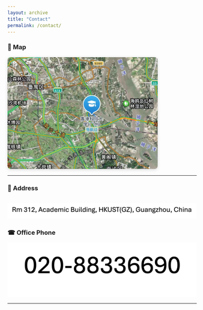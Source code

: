 ```yaml
---
layout: archive
title: "Contact"
permalink: /contact/
---
```


### 📍 Map
<img src="/images/image3.png" alt="Map to office" style="max-width:400px; border-radius:8px; box-shadow:0 2px 8px rgba(0,0,0,0.15);">

---

### 🏢 Address
![](/images/address.png)
---

### ☎ Office Phone
![](/images/number.png)

---
